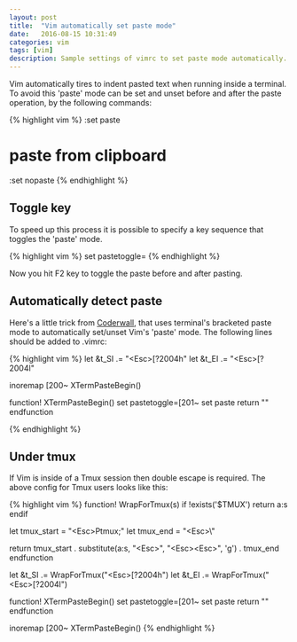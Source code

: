 ```yaml
---
layout: post
title:  "Vim automatically set paste mode"
date:   2016-08-15 10:31:49
categories: vim
tags: [vim]
description: Sample settings of vimrc to set paste mode automatically.
---
```


Vim automatically tires to indent pasted text when running inside a terminal. To
avoid this 'paste' mode can be set and unset before and after the paste
operation, by the following commands:

{% highlight vim %}
:set paste

# paste from clipboard

:set nopaste
{% endhighlight %}


Toggle key
----------

To speed up this process it is possible to specify a key sequence that toggles
the 'paste' mode.

{% highlight vim %}
set pastetoggle=<F2>
{% endhighlight %}

Now you hit F2 key to toggle the paste before and after pasting.

Automatically detect paste
--------------------------

Here's a little trick from [Coderwall][coderwall], that uses terminal's
bracketed paste mode to automatically set/unset Vim's 'paste' mode.
The following lines should be added to .vimrc:

{% highlight vim %}
let &t_SI .= "\<Esc>[?2004h"
let &t_EI .= "\<Esc>[?2004l"

inoremap <special> <expr> <Esc>[200~ XTermPasteBegin()

function! XTermPasteBegin()
  set pastetoggle=<Esc>[201~
  set paste
  return ""
endfunction

{% endhighlight %}

Under tmux
----------

If Vim is inside of a Tmux session then double escape is required.
The above config for Tmux users looks like this:

{% highlight vim %}
function! WrapForTmux(s)
  if !exists('$TMUX')
    return a:s
  endif

  let tmux_start = "\<Esc>Ptmux;"
  let tmux_end = "\<Esc>\\"

  return tmux_start . substitute(a:s, "\<Esc>", "\<Esc>\<Esc>", 'g') . tmux_end
endfunction

let &t_SI .= WrapForTmux("\<Esc>[?2004h")
let &t_EI .= WrapForTmux("\<Esc>[?2004l")

function! XTermPasteBegin()
  set pastetoggle=<Esc>[201~
  set paste
  return ""
endfunction

inoremap <special> <expr> <Esc>[200~ XTermPasteBegin()
{% endhighlight %}

[pastetoggle]: http://vim.wikia.com/wiki/Toggle_auto-indenting_for_code_paste
[coderwall]: https://coderwall.com/p/if9mda/automatically-set-paste-mode-in-vim-when-pasting-in-insert-mode 
